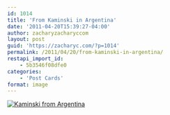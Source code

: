 ```yaml
---
id: 1014
title: 'From Kaminski in Argentina'
date: '2011-04-20T15:39:27-04:00'
author: zacharyzacharyccom
layout: post
guid: 'https://zacharyc.com/?p=1014'
permalink: /2011/04/20/from-kaminski-in-argentina/
restapi_import_id:
    - 5b3546f08dfe0
categories:
    - 'Post Cards'
format: image
---
```


[![](https://i0.wp.com/zacharyc.com/wp-content/uploads/2011/04/Kaminski-from-Argentina-1024x730.jpg?w=709&ssl=1 "Kaminski from Argentina")](https://i0.wp.com/zacharyc.com/wp-content/uploads/2011/04/kaminski-from-argentina.jpeg?ssl=1)